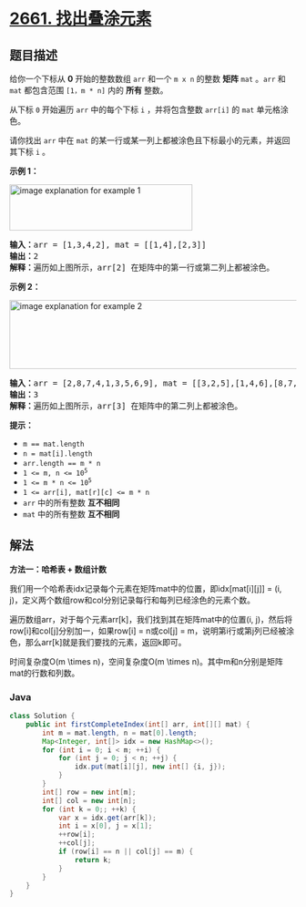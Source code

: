 # [2661. 找出叠涂元素](https://leetcode.cn/problems/first-completely-painted-row-or-column)

## 题目描述

<p>给你一个下标从 <strong>0</strong> 开始的整数数组 <code>arr</code> 和一个 <code>m x n</code> 的整数 <strong>矩阵</strong> <code>mat</code> 。<code>arr</code> 和 <code>mat</code> 都包含范围 <code>[1，m * n]</code> 内的 <strong>所有</strong> 整数。</p>

<p>从下标 <code>0</code> 开始遍历 <code>arr</code> 中的每个下标 <code>i</code> ，并将包含整数 <code>arr[i]</code> 的 <code>mat</code> 单元格涂色。</p>

<p>请你找出 <code>arr</code> 中在 <code>mat</code> 的某一行或某一列上都被涂色且下标最小的元素，并返回其下标 <code>i</code> 。</p>

<p><strong>示例 1：</strong></p>
<img alt="image explanation for example 1" src="https://gcore.jsdelivr.net/gh/doocs/leetcode@main/solution/2600-2699/2661.First%20Completely%20Painted%20Row%20or%20Column/images/grid1.jpg" style="width: 321px; height: 81px;" />
<pre>
<strong>输入：</strong>arr = [1,3,4,2], mat = [[1,4],[2,3]]
<strong>输出：</strong>2
<strong>解释：</strong>遍历如上图所示，arr[2] 在矩阵中的第一行或第二列上都被涂色。
</pre>

<p><strong>示例 2：</strong></p>
<img alt="image explanation for example 2" src="https://gcore.jsdelivr.net/gh/doocs/leetcode@main/solution/2600-2699/2661.First%20Completely%20Painted%20Row%20or%20Column/images/grid2.jpg" style="width: 601px; height: 121px;" />
<pre>
<strong>输入：</strong>arr = [2,8,7,4,1,3,5,6,9], mat = [[3,2,5],[1,4,6],[8,7,9]]
<strong>输出：</strong>3
<strong>解释：</strong>遍历如上图所示，arr[3] 在矩阵中的第二列上都被涂色。
</pre>

<p><strong>提示：</strong></p>

<ul>
	<li><code>m == mat.length</code></li>
	<li><code>n = mat[i].length</code></li>
	<li><code>arr.length == m * n</code></li>
	<li><code>1 &lt;= m, n &lt;= 10<sup>5</sup></code></li>
	<li><code>1 &lt;= m * n &lt;= 10<sup>5</sup></code></li>
	<li><code>1 &lt;= arr[i], mat[r][c] &lt;= m * n</code></li>
	<li><code>arr</code> 中的所有整数 <strong>互不相同</strong></li>
	<li><code>mat</code> 中的所有整数 <strong>互不相同</strong></li>
</ul>

## 解法

**方法一：哈希表 + 数组计数**

我们用一个哈希表idx记录每个元素在矩阵mat中的位置，即idx[mat[i][j]] = (i, j)，定义两个数组row和col分别记录每行和每列已经涂色的元素个数。

遍历数组arr，对于每个元素arr[k]，我们找到其在矩阵mat中的位置(i, j)，然后将row[i]和col[j]分别加一，如果row[i] = n或col[j] = m，说明第i行或第j列已经被涂色，那么arr[k]就是我们要找的元素，返回k即可。

时间复杂度O(m \times n)，空间复杂度O(m \times n)。其中m和n分别是矩阵mat的行数和列数。

### **Java**

```java
class Solution {
    public int firstCompleteIndex(int[] arr, int[][] mat) {
        int m = mat.length, n = mat[0].length;
        Map<Integer, int[]> idx = new HashMap<>();
        for (int i = 0; i < m; ++i) {
            for (int j = 0; j < n; ++j) {
                idx.put(mat[i][j], new int[] {i, j});
            }
        }
        int[] row = new int[m];
        int[] col = new int[n];
        for (int k = 0;; ++k) {
            var x = idx.get(arr[k]);
            int i = x[0], j = x[1];
            ++row[i];
            ++col[j];
            if (row[i] == n || col[j] == m) {
                return k;
            }
        }
    }
}
```
